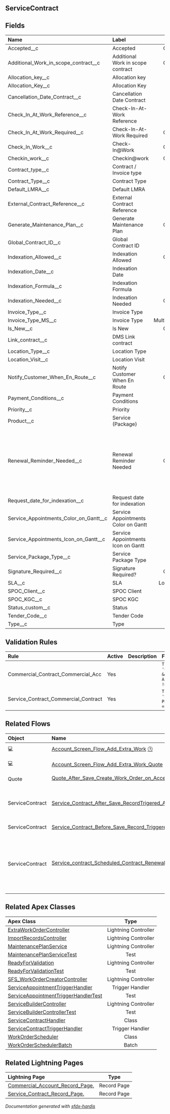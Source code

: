 ## ServiceContract

<!-- Object description -->

## Fields

| Name      | Label | Type | Description |
| :-------- | :---- | :--: | :---------- | 
| Accepted__c | Accepted | Checkbox | <!-- --> |
| Additional_Work_in_scope_contract__c | Additional Work in scope contract | Checkbox | <!-- --> |
| Allocation_key__c | Allocation key | Text | <!-- --> |
| Allocation_Key__c | Allocation Key | Html | <!-- --> |
| Cancellation_Date_Contract__c | Cancellation Date Contract | Date | <!-- --> |
| Check_In_At_Work_Reference__c | Check-In-At-Work Reference | Text | <!-- --> |
| Check_In_At_Work_Required__c | Check-In-At-Work Required | Checkbox | <!-- --> |
| Check_In_Work__c | Check-In@Work | Checkbox | <!-- --> |
| Checkin_work__c | Checkin@work | Checkbox | <!-- --> |
| Contract_type__c | Contract / Invoice type | Picklist | <!-- --> |
| Contract_Type__c | Contract Type | Picklist | <!-- --> |
| Default_LMRA__c | Default LMRA | Picklist | <!-- --> |
| External_Contract_Reference__c | External Contract Reference | TextArea | <!-- --> |
| Generate_Maintenance_Plan__c | Generate Maintenance Plan | Checkbox | <!-- --> |
| Global_Contract_ID__c | Global Contract ID | Text | <!-- --> |
| Indexation_Allowed__c | Indexation Allowed | Checkbox | <!-- --> |
| Indexation_Date__c | Indexation Date | Date | <!-- --> |
| Indexation_Formula__c | Indexation Formula | TextArea | <!-- --> |
| Indexation_Needed__c | Indexation Needed | Checkbox | <!-- --> |
| Invoice_Type__c | Invoice Type | Picklist | <!-- --> |
| Invoice_Type_MS__c | Invoice Type | MultiselectPicklist | <!-- --> |
| Is_New__c | Is New | Checkbox | <!-- --> |
| Link_contract__c | DMS Link contract | Url | <!-- --> |
| Location_Type__c | Location Type | Picklist | <!-- --> |
| Location_Visit__c | Location Visit | Picklist | <!-- --> |
| Notify_Customer_When_En_Route__c | Notify Customer When En Route | Checkbox | <!-- --> |
| Payment_Conditions__c | Payment Conditions | Picklist | <!-- --> |
| Priority__c | Priority | Picklist | <!-- --> |
| Product__c | Service (Package) | Lookup | <!-- --> |
| Renewal_Reminder_Needed__c | Renewal Reminder Needed | Checkbox | used in a flow to indicate if a renewal remnder needs to be sent (if End date = Today - 90 days) |
| Request_date_for_indexation__c | Request date for indexation | Date | <!-- --> |
| Service_Appointments_Color_on_Gantt__c | Service Appointments Color on Gantt | Text | <!-- --> |
| Service_Appointments_Icon_on_Gantt__c | Service Appointments Icon on Gantt | Url | <!-- --> |
| Service_Package_Type__c | Service Package Type | Picklist | <!-- --> |
| Signature_Required__c | Signature Required? | Checkbox | <!-- --> |
| SLA__c | SLA | LongTextArea | <!-- --> |
| SPOC_Client__c | SPOC Client | Lookup | <!-- --> |
| SPOC_KGC__c | SPOC KGC | Lookup | <!-- --> |
| Status_custom__c | Status | Picklist | <!-- --> |
| Tender_Code__c | Tender Code | Text | <!-- --> |
| Type__c | Type | Picklist | <!-- --> |

## Validation Rules

| Rule      | Active | Description | Formula |
| :-------- | :---- | :---------- | :------ |
| Commercial_Contract_Commercial_Acc | Yes |  | `TEXT(Type__c) = 'Commercial Agreement' &&  Account.RecordType.Name != 'Commercial Account'` |
| Service_Contract_Commercial_Contract | Yes |  | `TEXT(Type__c) = 'Service Contract' &&  ParentServiceContractId = ''` |


## Related Flows

| Object | Name      | Type | Description |
| :----  | :-------- | :--: | :---------- | 
| 💻 | [Account_Screen_Flow_Add_Extra_Work](../flows/Account_Screen_Flow_Add_Extra_Work.md) [🕒](../flows/Account_Screen_Flow_Add_Extra_Work-history.md) |  Screen Flow | <!-- --> |
| 💻 | [Account_Screen_Flow_Add_Extra_Work_Quote](../flows/Account_Screen_Flow_Add_Extra_Work_Quote.md) |  Screen Flow | <!-- --> |
| Quote | [Quote_After_Save_Create_Work_Order_on_Acceptance](../flows/Quote_After_Save_Create_Work_Order_on_Acceptance.md) [🕒](../flows/Quote_After_Save_Create_Work_Order_on_Acceptance-history.md) |  Record After Save | <!-- --> |
| ServiceContract | [Service_Contract_After_Save_RecordTrigered_Account_Fields_duplication](../flows/Service_Contract_After_Save_RecordTrigered_Account_Fields_duplication.md) |  Record After Save | Takes over account fields on the service contract |
| ServiceContract | [Service_Contract_Before_Save_Record_Triggered_Set_Pricebook2Id](../flows/Service_Contract_Before_Save_Record_Triggered_Set_Pricebook2Id.md) |  Record After Save | <!-- --> |
| ServiceContract | [Service_contract_Scheduled_Contract_Renewal_Reminder](../flows/Service_contract_Scheduled_Contract_Renewal_Reminder.md) [🕒](../flows/Service_contract_Scheduled_Contract_Renewal_Reminder-history.md) |  Scheduled | sends reminder mail to the contract manager 3 months before the end of a contract |


## Related Apex Classes

| Apex Class | Type |
| :----      | :--: | 
| [ExtraWorkOrderController](../apex/ExtraWorkOrderController.md) | Lightning Controller |
| [ImportRecordsController](../apex/ImportRecordsController.md) | Lightning Controller |
| [MaintenancePlanService](../apex/MaintenancePlanService.md) | Lightning Controller |
| [MaintenancePlanServiceTest](../apex/MaintenancePlanServiceTest.md) | Test |
| [ReadyForValidation](../apex/ReadyForValidation.md) | Lightning Controller |
| [ReadyForValidationTest](../apex/ReadyForValidationTest.md) | Test |
| [SFS_WorkOrderCreatorController](../apex/SFS_WorkOrderCreatorController.md) | Lightning Controller |
| [ServiceAppointmentTriggerHandler](../apex/ServiceAppointmentTriggerHandler.md) | Trigger Handler |
| [ServiceAppointmentTriggerHandlerTest](../apex/ServiceAppointmentTriggerHandlerTest.md) | Test |
| [ServiceBuilderController](../apex/ServiceBuilderController.md) | Lightning Controller |
| [ServiceBuilderControllerTest](../apex/ServiceBuilderControllerTest.md) | Test |
| [ServiceContractHandler](../apex/ServiceContractHandler.md) | Class |
| [ServiceContractTriggerHandler](../apex/ServiceContractTriggerHandler.md) | Trigger Handler |
| [WorkOrderScheduler](../apex/WorkOrderScheduler.md) | Class |
| [WorkOrderSchedulerBatch](../apex/WorkOrderSchedulerBatch.md) | Batch |


## Related Lightning Pages

| Lightning Page | Type |
| :----      | :--: | 
| [Commercial_Account_Record_Page.](../pages/Commercial_Account_Record_Page..md) |  Record Page |
| [Service_Contract_Record_Page.](../pages/Service_Contract_Record_Page..md) |  Record Page |


_Documentation generated with [sfdx-hardis](https://sfdx-hardis.cloudity.com)_
